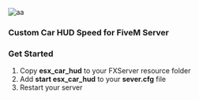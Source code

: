 ![aa](https://cdn.discordapp.com/attachments/834924184223481876/981258813896273940/unknown.png)
### Custom Car HUD Speed for FiveM Server


### Get Started
1) Copy **esx_car_hud** to your FXServer resource folder
2) Add **start esx_car_hud** to your **sever.cfg** file
3) Restart your server

 
